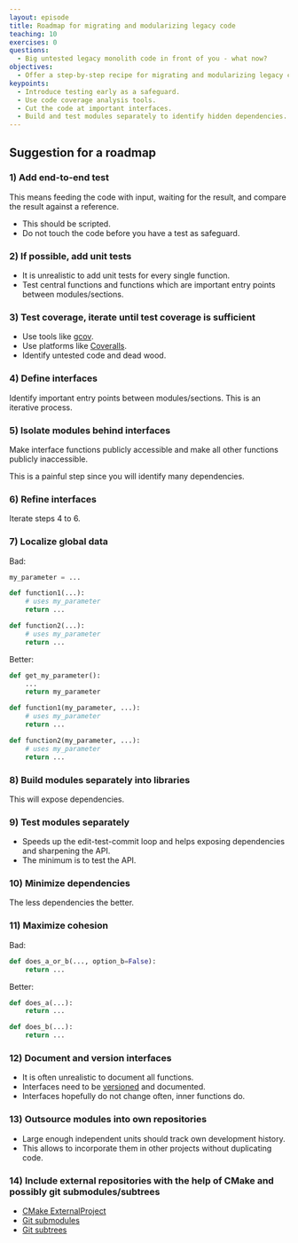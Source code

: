 ```yaml
---
layout: episode
title: Roadmap for migrating and modularizing legacy code
teaching: 10
exercises: 0
questions:
  - Big untested legacy monolith code in front of you - what now?
objectives:
  - Offer a step-by-step recipe for migrating and modularizing legacy code.
keypoints:
  - Introduce testing early as a safeguard.
  - Use code coverage analysis tools.
  - Cut the code at important interfaces.
  - Build and test modules separately to identify hidden dependencies.
---
```


## Suggestion for a roadmap


### 1) Add end-to-end test

This means feeding the code with input, waiting for the result, and compare the result against a reference.

- This should be scripted.
- Do not touch the code before you have a test as safeguard.


### 2) If possible, add unit tests

- It is unrealistic to add unit tests for every single function.
- Test central functions and functions which are important entry points between modules/sections.


### 3) Test coverage, iterate until test coverage is sufficient

- Use tools like [gcov](https://gcc.gnu.org/onlinedocs/gcc/Gcov.html).
- Use platforms like [Coveralls](https://coveralls.io).
- Identify untested code and dead wood.


### 4) Define interfaces

Identify important entry points between modules/sections. This is an iterative process.


### 5) Isolate modules behind interfaces

Make interface functions publicly accessible and make all other functions publicly inaccessible.

This is a painful step since you will identify many dependencies.


### 6) Refine interfaces

Iterate steps 4 to 6.


### 7) Localize global data

Bad:

```python
my_parameter = ...

def function1(...):
    # uses my_parameter
    return ...

def function2(...):
    # uses my_parameter
    return ...
```

Better:

```python
def get_my_parameter():
    ...
    return my_parameter

def function1(my_parameter, ...):
    # uses my_parameter
    return ...

def function2(my_parameter, ...):
    # uses my_parameter
    return ...
```

### 8) Build modules separately into libraries

This will expose dependencies.


### 9) Test modules separately

- Speeds up the edit-test-commit loop and helps exposing dependencies and sharpening the API.
- The minimum is to test the API.


### 10) Minimize dependencies

The less dependencies the better.


### 11) Maximize cohesion

Bad:

```python
def does_a_or_b(..., option_b=False):
    return ...
```

Better:

```python
def does_a(...):
    return ...

def does_b(...):
    return ...
```


### 12) Document and version interfaces

- It is often unrealistic to document all functions.
- Interfaces need to be [versioned](http://semver.org) and documented.
- Interfaces hopefully do not change often, inner functions do.


### 13) Outsource modules into own repositories

- Large enough independent units should track own development history.
- This allows to incorporate them in other projects without duplicating code.


### 14) Include external repositories with the help of CMake and possibly git submodules/subtrees

- [CMake ExternalProject](https://cmake.org/cmake/help/latest/module/ExternalProject.html)
- [Git submodules](https://git-scm.com/book/5_submodules.html)
- [Git subtrees](https://medium.com/@porteneuve/mastering-git-subtrees-943d29a798ec)
